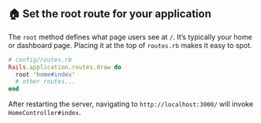 ## 🏠 Set the root route for your application

The `root` method defines what page users see at `/`. It’s typically your home or dashboard page. Placing it at the top of `routes.rb` makes it easy to spot.

```ruby
# config/routes.rb
Rails.application.routes.draw do
  root 'home#index'
  # other routes...
end
```

After restarting the server, navigating to `http://localhost:3000/` will invoke `HomeController#index`.
